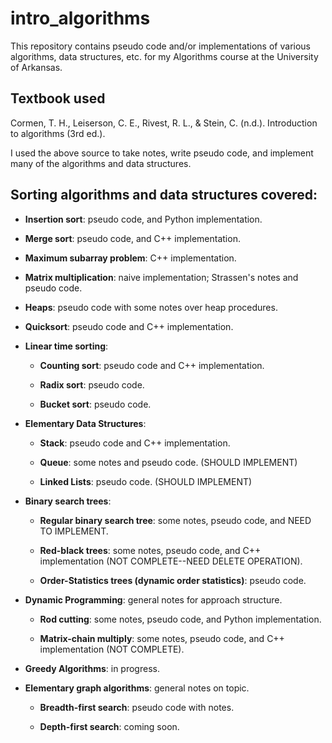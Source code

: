 # intro_algorithms

This repository contains pseudo code and/or implementations of various algorithms, data structures, etc. for my Algorithms course at the University of Arkansas.

## Textbook used
Cormen, T. H., Leiserson, C. E., Rivest, R. L., & Stein, C. (n.d.). Introduction to algorithms (3rd ed.).

I used the above source to take notes, write pseudo code, and implement many of the algorithms and data structures.

## Sorting algorithms and data structures covered:
* __Insertion sort__: pseudo code, and Python implementation.

* __Merge sort__: pseudo code, and C++ implementation.

* __Maximum subarray problem__: C++ implementation.

* __Matrix multiplication__: naive implementation; Strassen's notes and pseudo code.

* __Heaps__: pseudo code with some notes over heap procedures.

* __Quicksort__: pseudo code and C++ implementation.

* __Linear time sorting__:
  * __Counting sort__: pseudo code and C++ implementation.
  
  * __Radix sort__: pseudo code.
  
  * __Bucket sort__: pseudo code.

* __Elementary Data Structures__:
  * __Stack__: pseudo code and C++ implementation.
  
  * __Queue__: some notes and pseudo code. (SHOULD IMPLEMENT)
  
  * __Linked Lists__: pseudo code. (SHOULD IMPLEMENT)

* __Binary search trees__:
  * __Regular binary search tree__: some notes, pseudo code, and NEED TO IMPLEMENT.
  
  * __Red-black trees__: some notes, pseudo code, and C++ implementation (NOT COMPLETE--NEED DELETE OPERATION).
  
  * __Order-Statistics trees (dynamic order statistics)__: pseudo code.

* __Dynamic Programming__: general notes for approach structure.
  
  * __Rod cutting__: some notes, pseudo code, and Python implementation.
  
  * __Matrix-chain multiply__: some notes, pseudo code, and C++ implementation (NOT COMPLETE).

* __Greedy Algorithms__: in progress.

* __Elementary graph algorithms__: general notes on topic.
  * __Breadth-first search__: pseudo code with notes.

  * __Depth-first search__: coming soon.
